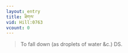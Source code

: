 ```yaml
---
layout: entry
title: ཐིགས་
vid: Hill:0763
vcount: 0
---
```

> To fall down (as droplets of water &c\.) DS\.


